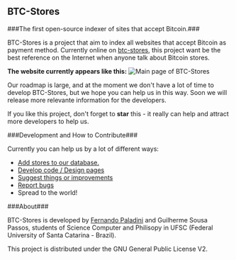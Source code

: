 BTC-Stores
----------
###The first open-source indexer of sites that accept Bitcoin.###

BTC-Stores is a project that aim to index all websites that accept Bitcoin as payment method. Currently online on
[btc-stores](btc-stores.herokuapp.com), this project want be the best reference on the Internet when anyone talk about Bitcoin stores. 

**The website currently appears like this:**
![Main page of BTC-Stores](http://farm4.staticflickr.com/3676/11394913605_4aee957d88_o.png)

Our roadmap is large, and at the moment we don't have a lot of time to develop BTC-Stores, but we hope you can help us in this way. Soon we will release more relevante information for the developers. 

If you like this project, don't forget to **star** this - it really can help and attract more developers to help us. 

###Development and How to Contribute###

Currently you can help us by a lot of different ways:

 - [Add stores to our database.](http://btc-stores.herokuapp.com/stores/new)
 - [Develop code / Design pages](mailto:fernandopalad@gmail.com)
 - [Suggest things or improvements](https://github.com/paladini/btc-stores/issues/new)
 - [Report bugs](https://github.com/paladini/btc-stores/issues/new)
 - Spread to the world!

###About###

BTC-Stores is developed by [Fernando Paladini](http://www.fpaladini.blogspot.com.br/) and Guilherme Sousa Passos, students of Science Computer and Philisopy in UFSC (Federal University of Santa Catarina - Brazil). 

This project is distributed under the GNU General Public License V2. 
 
